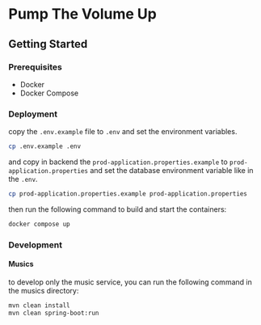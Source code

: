 # Pump The Volume Up 
## Getting Started
### Prerequisites
- Docker
- Docker Compose

### Deployment
copy the `.env.example` file to `.env` and set the environment variables. 
```bash
cp .env.example .env
```
and copy in backend the `prod-application.properties.example` to `prod-application.properties` and set the database environment variable like in the `.env`.
```bash
cp prod-application.properties.example prod-application.properties
```
then run the following command to build and start the containers:
```bash
docker compose up 
```

### Development
#### Musics
to develop only the music service, you can run the following command in the musics directory:
```bash
mvn clean install 
mvn clean spring-boot:run
```
